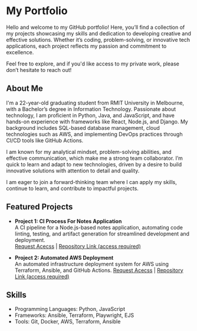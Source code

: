 # My Portfolio
Hello and welcome to my GitHub portfolio! Here, you’ll find a collection of my projects showcasing my skills and dedication to developing creative and effective solutions. Whether it’s coding, problem-solving, or innovative tech applications, each project reflects my passion and commitment to excellence.

Feel free to explore, and if you'd like access to my private work, please don’t hesitate to reach out!

## About Me
I'm a 22-year-old graduating student from RMIT University in Melbourne, with a Bachelor’s degree in Information Technology. Passionate about technology, I am proficient in Python, Java, and JavaScript, and have hands-on experience with frameworks like React, Node.js, and Django. My background includes SQL-based database management, cloud technologies such as AWS, and implementing DevOps practices through CI/CD tools like GitHub Actions.

I am known for my analytical mindset, problem-solving abilities, and effective communication, which make me a strong team collaborator. I’m quick to learn and adapt to new technologies, driven by a desire to build innovative solutions with attention to detail and quality.

I am eager to join a forward-thinking team where I can apply my skills, continue to learn, and contribute to impactful projects.

## Featured Projects
- **Project 1: CI Process For Notes Application**  
  A CI pipeline for a Node.js-based notes application, automating code linting, testing, and artifact generation for streamlined development and deployment.  
  [Request Acecss](mailto:JDoolanTech@gmail.com) | [Repository Link (access required)](https://github.com/JDoo2002/CI_Process_For_Application)
  
- **Project 2: Automated AWS Deployment**  
  An automated infrastructure deployment system for AWS using Terraform, Ansible, and GitHub Actions.
  [Request Acecss](mailto:JDoolanTech@gmail.com) | [Repository Link (access required)](https://github.com/JDoo2002/Automated_AWS_Deployment)

## Skills
- Programming Languages: Python, JavaScript
- Frameworks: Ansible, Terraform, Playwright, EJS
- Tools: Git, Docker, AWS, Terraform, Ansible
